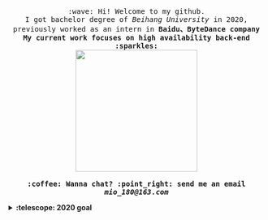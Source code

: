 <p align="center">
  <samp>
    :wave: Hi! Welcome to my github.
    <br>I got bachelor degree of <em>Beihang University</em> in 2020,
    <br>previously worked as an intern in <b>Baidu<b>、<b>ByteDance<b> company 
    <br>My current work focuses on high availability back-end :sparkles:
    <br>
    <img src="https://i.imgur.com/kdKhgx6.gif" width="240px" align="center">
    <br><br>:coffee: Wanna chat? :point_right: send me an email  <em>mio_180@163.com</em>
  </samp>
</p>

<details>
  <summary><b>:telescope: 2020 goal</b></summary>
  I want to be a greater coder this year. 
  <br>I'm currently work in a online retailers company as a rd, especially focus on JAVA
</details>

